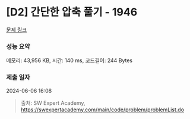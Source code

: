 # [D2] 간단한 압축 풀기 - 1946 

[문제 링크](https://swexpertacademy.com/main/code/problem/problemDetail.do?contestProbId=AV5PmkDKAOMDFAUq) 

### 성능 요약

메모리: 43,956 KB, 시간: 140 ms, 코드길이: 244 Bytes

### 제출 일자

2024-06-06 16:08



> 출처: SW Expert Academy, https://swexpertacademy.com/main/code/problem/problemList.do
